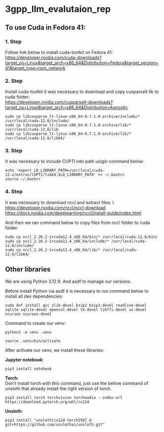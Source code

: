 # 3gpp_llm_evalutaion_rep

## To use Cuda in Fedora 41:

### 1. Step 

Follow link below to install cuda-toolkit on Fedora 41: \
https://developer.nvidia.com/cuda-downloads?target_os=Linux&target_arch=x86_64&Distribution=Fedora&target_version=41&target_type=rpm_network

### 2. Step

Install cuda-toolkit it was necessary to download and copy cusparselt lib to cuda folder: \
https://developer.nvidia.com/cusparselt-downloads?target_os=Linux&target_arch=x86_64&Distribution=Agnostic

```
sudo cp libcusparse_lt-linux-x86_64-0.7.1.0-archive/include/* /usr/local/cuda-12.6/include/
sudo cp libcusparse_lt-linux-x86_64-0.7.1.0-archive/lib/* /usr/local/cuda-12.6/lib
sudo cp libcusparse_lt-linux-x86_64-0.7.1.0-archive/lib/* /usr/local/cuda-12.6/lib64/
```

### 3. Step

It was necessary to include CUPTI into path usigin command below:

```
echo 'export LD_LIBRARY_PATH=/usr/local/cuda-12.x/extras/CUPTI/lib64:$LD_LIBRARY_PATH' >> ~/.bashrc
source ~/.bashrc
```

### 4. Step

It was necessary to download nccl and extract files: \ 
https://developer.nvidia.com/nccl/nccl-download
https://docs.nvidia.com/deeplearning/nccl/install-guide/index.html

And then we ran command below to copy files from nccl folder to cuda folder.
```
sudo cp nccl_2.26.2-1+cuda12.4_x86_64/bin/* /usr/local/cuda-12.6/bin/
sudo cp nccl_2.26.2-1+cuda12.4_x86_64/include/* /usr/local/cuda-12.6/include/
sudo cp nccl_2.26.2-1+cuda12.4_x86_64/lib/* /usr/local/cuda-12.6/lib64/
```

## Other libraries

We are using Python 3.12.9. And asdf to manage our versions.

Before install Python via asdf it is necessary to run command below to install all dev dependencies:
```
sudo dnf install gcc zlib-devel bzip2 bzip2-devel readline-devel sqlite sqlite-devel openssl-devel tk-devel libffi-devel xz-devel ncurses ncurses-devel
```

Command to create our venv:
```
python3 -m venv .venv

source .venv/bin/activate
```

After activate our venv, we install these libraries:

**Jupyter notebook**:
```
pip3 install notebook
```

**Torch**: \
Don't install torch with this command, just use the bellow command of unsloth that already install the right version of torch.
```
pip3 install torch torchvision torchaudio --index-url https://download.pytorch.org/whl/cu124
```

**Unsloth**:
```
pip3 install "unsloth[cu124-torch250] @ git+https://github.com/unslothai/unsloth.git"
```